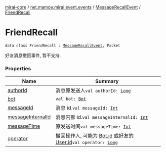 [mirai-core](../../../index.md) / [net.mamoe.mirai.event.events](../../index.md) / [MessageRecallEvent](../index.md) / [FriendRecall](./index.md)

# FriendRecall

`data class FriendRecall : `[`MessageRecallEvent`](../index.md)`, Packet`

好友消息撤回事件, 暂不支持.

### Properties

| Name | Summary |
|---|---|
| [authorId](author-id.md) | 消息原发送人`val authorId: `[`Long`](https://kotlinlang.org/api/latest/jvm/stdlib/kotlin/-long/index.html) |
| [bot](bot.md) | `val bot: `[`Bot`](../../../net.mamoe.mirai/-bot/index.md) |
| [messageId](message-id.md) | 消息 id.`val messageId: `[`Int`](https://kotlinlang.org/api/latest/jvm/stdlib/kotlin/-int/index.html) |
| [messageInternalId](message-internal-id.md) | 消息内部 id.`val messageInternalId: `[`Int`](https://kotlinlang.org/api/latest/jvm/stdlib/kotlin/-int/index.html) |
| [messageTime](message-time.md) | 原发送时间`val messageTime: `[`Int`](https://kotlinlang.org/api/latest/jvm/stdlib/kotlin/-int/index.html) |
| [operator](operator.md) | 撤回操作人, 可能为 [Bot.id](../../../net.mamoe.mirai/-bot/id.md) 或好友的 [User.id](../../../net.mamoe.mirai.contact/-user/id.md)`val operator: `[`Long`](https://kotlinlang.org/api/latest/jvm/stdlib/kotlin/-long/index.html) |
